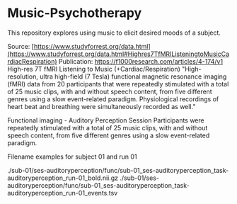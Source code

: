 # Music-Psychotherapy
This repository explores using music to elicit desired moods of a subject.

Source:  [https://www.studyforrest.org/data.html](https://www.studyforrest.org/data.html#Highres7TfMRIListeningtoMusicCardiacRespiration)
Publication:  https://f1000research.com/articles/4-174/v1
High-res 7T fMRI Listening to Music (+Cardiac/Respiration)
"High-resolution, ultra high-field (7 Tesla) functional magnetic resonance imaging (fMRI) data from 20 participants that were repeatedly stimulated with a total of 25 music clips, with and without speech content, from five different genres using a slow event-related paradigm. Physiological recordings of heart beat and breathing were simultaneously recorded as well."

Functional imaging - Auditory Perception Session
Participants were repeatedly stimulated with a total of 25 music clips, with and without speech content, from five different genres using a slow event-related paradigm.

Filename examples for subject 01 and run 01

./sub-01/ses-auditoryperception/func/sub-01_ses-auditoryperception_task-auditoryperception_run-01_bold.nii.gz ./sub-01/ses-auditoryperception/func/sub-01_ses-auditoryperception_task-auditoryperception_run-01_events.tsv

